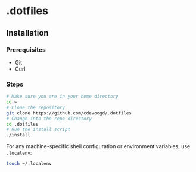 # .dotfiles

## Installation

### Prerequisites
- Git
- Curl

### Steps
```sh
# Make sure you are in your home directory
cd ~
# Clone the repository
git clone https://github.com/cdevoogd/.dotfiles
# Change into the repo directory
cd .dotfiles
# Run the install script
./install
```

For any machine-specific shell configuration or environment variables, use `.localenv`:
```sh
touch ~/.localenv
```

